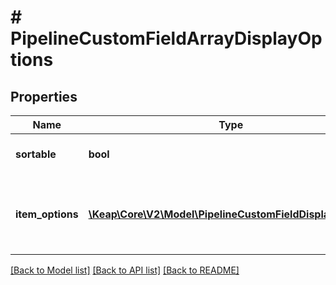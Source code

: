 # # PipelineCustomFieldArrayDisplayOptions

## Properties

Name | Type | Description | Notes
------------ | ------------- | ------------- | -------------
**sortable** | **bool** | Indicates if the array is sortable. |
**item_options** | [**\Keap\Core\V2\Model\PipelineCustomFieldDisplayOptions**](PipelineCustomFieldDisplayOptions.md) | Display options for the items in the array. This field is required. |

[[Back to Model list]](../../README.md#models) [[Back to API list]](../../README.md#endpoints) [[Back to README]](../../README.md)
